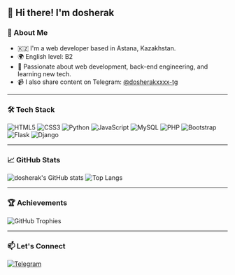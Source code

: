 ## 👋 Hi there! I'm dosherak

### 🧠 About Me

- 🇰🇿 I'm a web developer based in Astana, Kazakhstan.  
- 🌍 English level: B2  
- 🎯 Passionate about web development, back-end engineering, and learning new tech.  
- 📹 I also share content on Telegram: [@dosherakxxxx-tg](https://t.me/dosherakxxxx-tg)

---

### 🛠️ Tech Stack

![HTML5](https://img.shields.io/badge/HTML5-E34F26?style=for-the-badge&logo=html5&logoColor=white)
![CSS3](https://img.shields.io/badge/CSS3-1572B6?style=for-the-badge&logo=css3&logoColor=white)
![Python](https://img.shields.io/badge/Python-3670A0?style=for-the-badge&logo=python&logoColor=ffdd54)
![JavaScript](https://img.shields.io/badge/JavaScript-F7DF1E?style=for-the-badge&logo=javascript&logoColor=black)
![MySQL](https://img.shields.io/badge/MySQL-00000F?style=for-the-badge&logo=mysql&logoColor=white)
![PHP](https://img.shields.io/badge/PHP-777BB4?style=for-the-badge&logo=php&logoColor=white)
![Bootstrap](https://img.shields.io/badge/Bootstrap-563d7c?style=for-the-badge&logo=bootstrap&logoColor=white)
![Flask](https://img.shields.io/badge/Flask-black?style=for-the-badge&logo=flask&logoColor=white)
![Django](https://img.shields.io/badge/Django-092E20?style=for-the-badge&logo=django&logoColor=white)

---

### 📈 GitHub Stats

![dosherak's GitHub stats](https://github-readme-stats.vercel.app/api?username=dosherak&show_icons=true&theme=github_dark)
![Top Langs](https://github-readme-stats.vercel.app/api/top-langs/?username=dosherak&layout=compact&theme=github_dark)

---

### 🏆 Achievements

![GitHub Trophies](https://github-profile-trophy.vercel.app/?username=dosherak&theme=algolia)

---

### 📫 Let's Connect

[![Telegram](https://img.shields.io/badge/Telegram-2CA5E0?style=for-the-badge&logo=telegram&logoColor=white)](https://t.me/dosherakxxxx-tg)
